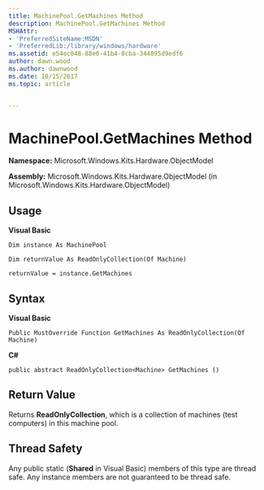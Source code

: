 ```yaml
---
title: MachinePool.GetMachines Method
description: MachinePool.GetMachines Method
MSHAttr:
- 'PreferredSiteName:MSDN'
- 'PreferredLib:/library/windows/hardware'
ms.assetid: e54ec048-88e0-41b4-8cba-344895d9edf6
author: dawn.wood
ms.author: dawnwood
ms.date: 10/15/2017
ms.topic: article


---
```


# MachinePool.GetMachines Method


**Namespace:** Microsoft.Windows.Kits.Hardware.ObjectModel

**Assembly:** Microsoft.Windows.Kits.Hardware.ObjectModel (in Microsoft.Windows.Kits.Hardware.ObjectModel)

## <span id="Usage"></span><span id="usage"></span><span id="USAGE"></span>Usage


**Visual Basic**

`Dim instance As MachinePool`

`Dim returnValue As ReadOnlyCollection(Of Machine)`

`returnValue = instance.GetMachines`

## <span id="Syntax"></span><span id="syntax"></span><span id="SYNTAX"></span>Syntax


**Visual Basic**

`Public MustOverride Function GetMachines As ReadOnlyCollection(Of Machine)`

**C#**

`public abstract ReadOnlyCollection<Machine> GetMachines ()`

## <span id="Return_Value"></span><span id="return_value"></span><span id="RETURN_VALUE"></span>Return Value


Returns **ReadOnlyCollection**, which is a collection of machines (test computers) in this machine pool.

## <span id="Thread_Safety"></span><span id="thread_safety"></span><span id="THREAD_SAFETY"></span>Thread Safety


Any public static (**Shared** in Visual Basic) members of this type are thread safe. Any instance members are not guaranteed to be thread safe.

 

 






